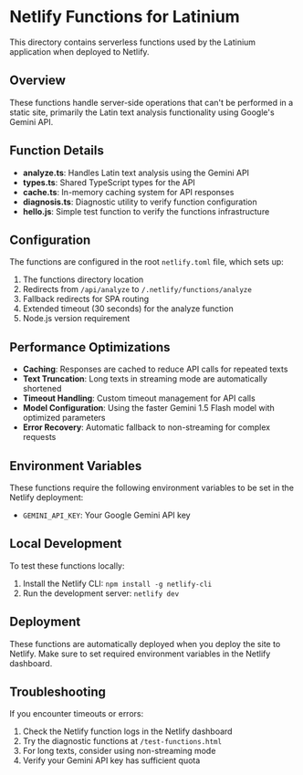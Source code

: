 # Netlify Functions for Latinium

This directory contains serverless functions used by the Latinium application when deployed to Netlify.

## Overview

These functions handle server-side operations that can't be performed in a static site, primarily the Latin text analysis functionality using Google's Gemini API.

## Function Details

- **analyze.ts**: Handles Latin text analysis using the Gemini API
- **types.ts**: Shared TypeScript types for the API
- **cache.ts**: In-memory caching system for API responses
- **diagnosis.ts**: Diagnostic utility to verify function configuration
- **hello.js**: Simple test function to verify the functions infrastructure

## Configuration

The functions are configured in the root `netlify.toml` file, which sets up:

1. The functions directory location
2. Redirects from `/api/analyze` to `/.netlify/functions/analyze`
3. Fallback redirects for SPA routing
4. Extended timeout (30 seconds) for the analyze function
5. Node.js version requirement

## Performance Optimizations

- **Caching**: Responses are cached to reduce API calls for repeated texts
- **Text Truncation**: Long texts in streaming mode are automatically shortened
- **Timeout Handling**: Custom timeout management for API calls
- **Model Configuration**: Using the faster Gemini 1.5 Flash model with optimized parameters
- **Error Recovery**: Automatic fallback to non-streaming for complex requests

## Environment Variables

These functions require the following environment variables to be set in the Netlify deployment:

- `GEMINI_API_KEY`: Your Google Gemini API key

## Local Development

To test these functions locally:

1. Install the Netlify CLI: `npm install -g netlify-cli`
2. Run the development server: `netlify dev`

## Deployment

These functions are automatically deployed when you deploy the site to Netlify. Make sure to set required environment variables in the Netlify dashboard.

## Troubleshooting

If you encounter timeouts or errors:
1. Check the Netlify function logs in the Netlify dashboard
2. Try the diagnostic functions at `/test-functions.html`
3. For long texts, consider using non-streaming mode
4. Verify your Gemini API key has sufficient quota 
